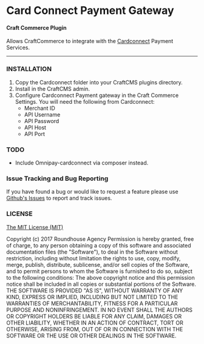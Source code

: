 # Card Connect Payment Gateway
#### Craft Commerce Plugin
Allows CraftCommerce to integrate with the [Cardconnect](https://cardconnect.com "Cardconnect Service") Payment Services.

---

### INSTALLATION
1. Copy the Cardconnect folder into your CraftCMS plugins directory.
2. Install in the CraftCMS admin.
3. Configure Cardconnect Payment gateway in the Craft Commerce Settings. You will need the following from Cardconnect:
    * Merchant ID
    * API Username
    * API Password
    * API Host
    * API Port

### TODO
* Include Omnipay-cardconnect via composer instead.

### Issue Tracking and Bug Reporting

If you have found a bug or would like to request a feature please use [Github's Issues](https://github.com/roundhouse/craftcommerce-cardconnect/issues) to report and track issues.

### LICENSE

[The MIT License (MIT)](http://opensource.org/licenses/MIT)

Copyright (c) 2017 Roundhouse Agency
Permission is hereby granted, free of charge, to any person obtaining a copy of this software and associated documentation files (the "Software"), to deal in the Software without restriction, including without limitation the rights to use, copy, modify, merge, publish, distribute, sublicense, and/or sell copies of the Software, and to permit persons to whom the Software is furnished to do so, subject to the following conditions:
The above copyright notice and this permission notice shall be included in all copies or substantial portions of the Software.
THE SOFTWARE IS PROVIDED "AS IS", WITHOUT WARRANTY OF ANY KIND, EXPRESS OR IMPLIED, INCLUDING BUT NOT LIMITED TO THE WARRANTIES OF MERCHANTABILITY, FITNESS FOR A PARTICULAR PURPOSE AND NONINFRINGEMENT. IN NO EVENT SHALL THE AUTHORS OR COPYRIGHT HOLDERS BE LIABLE FOR ANY CLAIM, DAMAGES OR OTHER LIABILITY, WHETHER IN AN ACTION OF CONTRACT, TORT OR OTHERWISE, ARISING FROM, OUT OF OR IN CONNECTION WITH THE SOFTWARE OR THE USE OR OTHER DEALINGS IN THE SOFTWARE.